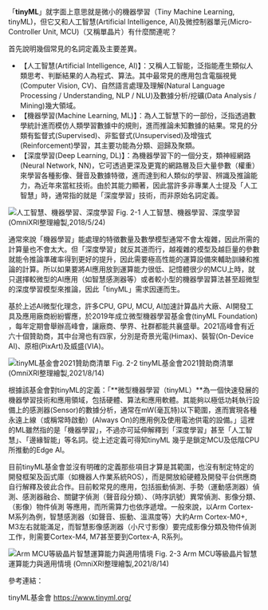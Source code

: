 「**tinyML**」就字面上意思就是微小的機器學習（Tiny Machine Learning, tinyML)，但它又和人工智慧(Artificial Intelligence, AI)及微控制器單元(Micro-Controller Unit, MCU)（又稱單晶片）有什麼關連呢？

首先說明幾個常見的名詞定義及主要差異。

* 【人工智慧(Artificial Intelligence, AI)】：又稱人工智能，泛指能產生類似人類思考、判斷結果的人為程式、算法。其中最常見的應用包含電腦視覺(Computer Vision, CV)、自然語言處理及理解(Natural Language Processing / Understanding, NLP / NLU)及數據分析/挖礦(Data Analysis / Mining)幾大領域。
* 【機器學習(Machine Learning, ML)】：為人工智慧下的一部份，泛指透過數學統計進而模仿人類學習數據中的規則，進而推論未知數據的結果。常見的分類有監督式(Supervised)、非監督式(Unsupervised)及增強式(Reinforcement)學習，其主要功能為分類、迴歸及聚類。
* 【深度學習(Deep Learning, DL)】：為機器學習下的一個分支，類神經網路(Neural Network, NN)，它可透過更深及更寬的網路層及巨大量參數（權重）來學習各種影像、聲音及數據特徵，進而達到和人類似的學習、辨識及推論能力，為近年來當紅技術。由於其能力顯著，因此當許多非專業人士提及「人工智慧」時，通常指的就是「深度學習」技術，而非原始名詞定義。
 
![人工智慧、機器學習、深度學習](https://1.bp.blogspot.com/-XuWHULtnDgk/YULD2a9lvCI/AAAAAAAAEto/d45PphaZEYw5sI7W6M9vZ2d7lCw0cL9owCPcBGAYYCw/s1658/iThome_Day_02_Fig_01.jpg)
Fig. 2-1 人工智慧、機器學習、深度學習 (OmniXRI整理繪製,2018/5/24)

通常來說「機器學習」能處理的特徵數量及數學模型通常不會太複雜，因此所需的計算量也不會太大。但「深度學習」就反其道而行，越複雜的模型及越巨量的參數就能令推論準確率得到更好的提升，因此需要極高性能的運算設備來輔助訓練和推論的計算。所以如果要將AI應用放到運算能力很低、記憶體很少的MCU上時，就只選擇較微型的AI應用（如智慧感測器等）或者較小型的機器學習算法甚至超微型的深度學習模型來推論，因此「tinyML」需求因運而生。

基於上述AI微型化理念，許多CPU, GPU, MCU, AI加速計算晶片大廠、AI開發工具及應用廠商紛紛響應，於2019年成立微型機器學習基金會(tinyML Foundation) ，每年定期會舉辦高峰會，讓廠商、學界、社群都能共襄盛舉。2021高峰會有近六十個贊助商，其中台灣也有四家，分別是奇景光電(Himax)、裝智(On-Device AI)、原相(PixArt)及威盛(VIA)。

![tinyML基金會2021贊助商清單](https://1.bp.blogspot.com/-Wpwl2a-dODE/YULVCd9mTVI/AAAAAAAAEts/TgqLKeF_bIYcLOQ75kxx3D0SxvTjH9eqgCLcBGAsYHQ/s1783/iThome_Day_02_Fig_02.jpg)
Fig. 2-2 tinyML基金會2021贊助商清單 (OmniXRI整理繪製,2021/8/14)

根據該基金會對tinyML的定義：「**微型機器學習（tinyML）**為一個快速發展的機器學習技術和應用領域，包括硬體、算法和應用軟體。其能夠以極低功耗執行設備上的感測器(Sensor)的數據分析，通常在mW(毫瓦特)以下範圍，進而實現各種永遠上線（或稱常時啟動）(Always On)的應用例及使用電池供電的設備。」這裡的ML雖然指的是「機器學習」，不過亦可延伸解釋到「深度學習」甚至「人工智慧」、「邊緣智能」等名詞。從上述定義可得知tinyML 幾乎是鎖定MCU及低階CPU所推動的Edge AI。

目前tinyML基金會並沒有明確的定義那些項目才算是其範圍，也沒有制定特定的開發框架及函式庫（如機器人作業系統ROS），而是開放給硬體及開發平台供應商自行解釋及彼此合作。目前較常見的應用，包括振動偵測、手勢（運動感測器）偵測、感測器融合、關鍵字偵測（聲音段分類）、（時序訊號）異常偵測、影像分類、（影像）物件偵測 等應用，而所需算力也依序遞增。一般來說，以Arm Cortex-M系列為例，智慧感測器（如聲音、振動、溫濕度等）大約Arm Cortex-M0+, M3左右就能滿足，而智慧影像感測器（小尺寸影像）要完成影像分類及物件偵測工作，則需要Cortex-M4, M7甚至要到Cortex-A, R系列。

![Arm MCU等級晶片智慧運算能力與適用情境](https://1.bp.blogspot.com/-7-kEJyqoElQ/YULX3GGseHI/AAAAAAAAEt0/uZbff2UnOns1pE-11D_DgRjvzmxIcsX_gCLcBGAsYHQ/s1654/iThome_Day_02_Fig_03.jpg)
Fig. 2-3 Arm MCU等級晶片智慧運算能力與適用情境 (OmniXRI整理繪製,2021/8/14)

參考連結：

tinyML基金會 https://www.tinyml.org/
